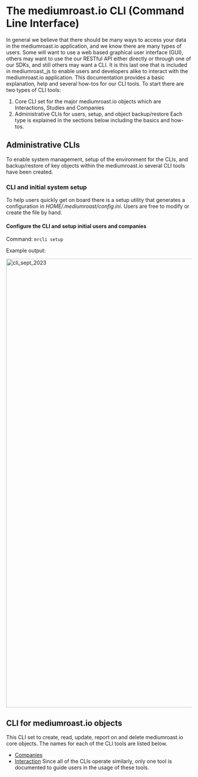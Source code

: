 # The mediumroast.io CLI (Command Line Interface)
In general we believe that there should be many ways to access your data in the mediumroast.io application, and we know there are many types of users.  Some will want to use a web based graphical user interface (GUI), others may want to use the our RESTful API either directly or through one of our SDKs, and still others may want a CLI.  It is this last one that is included in mediumroast_js to enable users and developers alike to interact with the mediumroast.io application.  This documentation provides a basic explanation, help and several how-tos for our CLI tools.  To start there are two types of CLI tools:
1. Core CLI set for the major mediumroast.io objects which are Interactions, Studies and Companies
2. Administrative CLIs for users, setup, and object backup/restore
Each type is explained in the sections below including the basics and how-tos.
## Administrative CLIs
To enable system management, setup of the environment for the CLIs, and backup/restore of key objects within the mediumroast.io several CLI tools have been created.
### CLI and initial system setup
To help users quickly get on board there is a setup utility that generates a configuration in *HOME/.mediumroast/config.ini*. Users are free to modify or create the file by hand. 
#### Configure the CLI and setup initial users and companies
Command: `mrcli setup`

Example output:

<img width="1216" alt="cli_sept_2023" src="https://github.com/mediumroast/mediumroast_js/assets/10818650/ab5037ad-ce28-4697-89ed-6ae266f33270">


## CLI for mediumroast.io objects
This CLI set to create, read, update, report on and delete mediumroast.io core objects.  The names for each of the CLI tools are listed below.
- [Companies](./Company.md)
- [Interaction](./Interaction.md)
Since all of the CLIs operate similarly, only one tool is documented to guide users in the usage of these tools.


